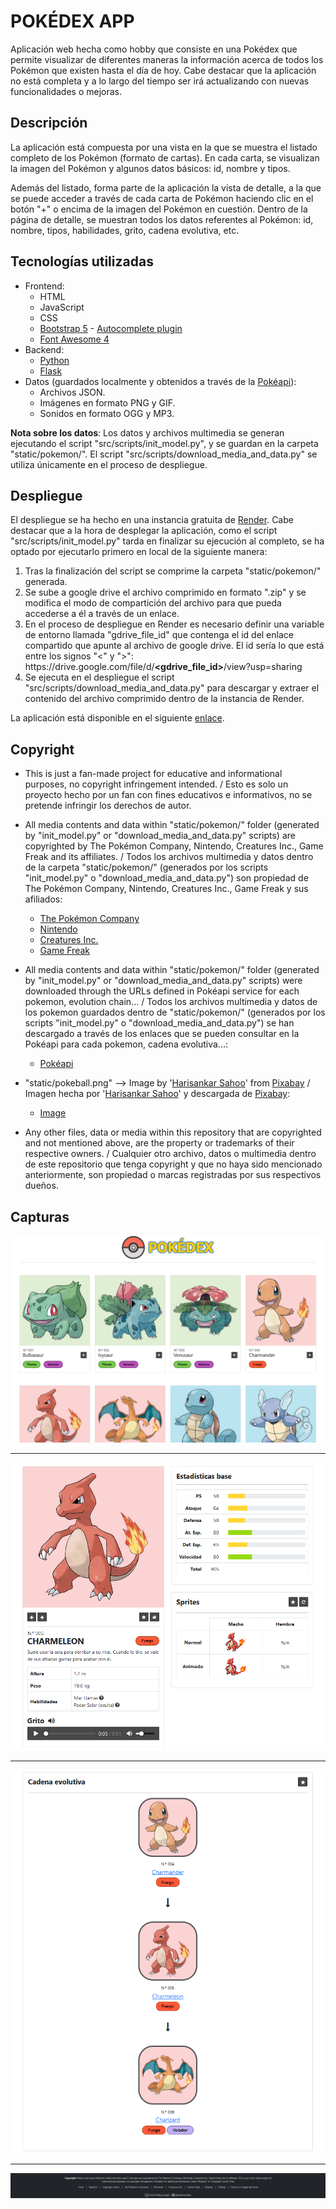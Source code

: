 # POKÉDEX APP
Aplicación web hecha como hobby que consiste en una Pokédex que permite visualizar de diferentes maneras la información acerca de todos los Pokémon que existen hasta el día de hoy. Cabe destacar que la aplicación no está completa y a lo largo del tiempo ser irá actualizando con nuevas funcionalidades o mejoras.

## Descripción 
La aplicación está compuesta por una vista en la que se muestra el listado completo de los Pokémon (formato de cartas). En cada carta, se visualizan la imagen del Pokémon y algunos datos básicos: id, nombre y tipos. 

Además del listado, forma parte de la aplicación la vista de detalle, a la que se puede acceder a través de cada carta de Pokémon haciendo clic en el botón "+" o encima de la imagen del Pokémon en cuestión. Dentro de la página de detalle, se muestran todos los datos referentes al Pokémon: id, nombre, tipos, habilidades, grito, cadena evolutiva, etc.

## Tecnologías utilizadas
- Frontend:
    - HTML
    - JavaScript
    - CSS
    - [Bootstrap 5](https://getbootstrap.com/) - [Autocomplete plugin](https://github.com/Honatas/bootstrap-4-autocomplete)
    - [Font Awesome 4](https://fontawesome.com/v4/)
- Backend:
    - [Python](https://www.python.org/)
    - [Flask](https://flask.palletsprojects.com/en/3.0.x/)
- Datos (guardados localmente y obtenidos a través de la [Pokéapi](https://pokeapi.co/)):
    - Archivos JSON.
    - Imágenes en formato PNG y GIF.
    - Sonidos en formato OGG y MP3.

**Nota sobre los datos**: Los datos y archivos multimedia se generan ejecutando el script "src/scripts/init_model.py", y se guardan en la carpeta "static/pokemon/". El script "src/scripts/download_media_and_data.py" se utiliza únicamente en el proceso de despliegue.

## Despliegue
El despliegue se ha hecho en una instancia gratuita de [Render](https://render.com/). Cabe destacar que a la hora de desplegar la aplicación, como el script "src/scripts/init_model.py" tarda en finalizar su ejecución al completo, se ha optado por ejecutarlo primero en local de la siguiente manera:
1. Tras la finalización del script se comprime la carpeta "static/pokemon/" generada.
2. Se sube a google drive el archivo comprimido en formato ".zip" y se modifica el modo de compartición del archivo para que pueda accederse a él a través de un enlace.
3. En el proceso de despliegue en Render es necesario definir una variable de entorno llamada "gdrive_file_id" que contenga el id del enlace compartido que apunte al archivo de google drive. El id sería lo que está entre los signos "<" y ">":
https[]()://drive.google.com/file/d/**<gdrive_file_id>**/view?usp=sharing
4. Se ejecuta en el despliegue el script "src/scripts/download_media_and_data.py" para descargar y extraer el contenido del archivo comprimido dentro de la instancia de Render. 

La aplicación está disponible en el siguiente [enlace](https://alxpokedexapp.onrender.com/).

## Copyright
- This is just a fan-made project for educative and informational purposes, no copyright infringement intended. / Esto es solo un proyecto hecho por un fan con fines educativos e informativos, no se pretende infringir los derechos de autor.

- All media contents and data within "static/pokemon/" folder (generated by "init_model.py" or "download_media_and_data.py" scripts) are copyrighted by The Pokémon Company, Nintendo, Creatures Inc., Game Freak and its affiliates. / Todos los archivos multimedia y datos dentro de la carpeta "static/pokemon/" (generados por los scripts "init_model.py" o "download_media_and_data.py") son propiedad de The Pokémon Company, Nintendo, Creatures Inc., Game Freak y sus afiliados: 
    - [The Pokémon Company](https://www.pokemon.com/)
    - [Nintendo](https://www.nintendo.com/)
    - [Creatures Inc.](https://www.creatures.co.jp/)
    - [Game Freak](https://www.gamefreak.co.jp/)

- All media contents and data within "static/pokemon/" folder (generated by "init_model.py" or "download_media_and_data.py" scripts) were downloaded through the URLs defined in Pokéapi service for each pokemon, evolution chain... / Todos los archivos multimedia y datos de los pokemon guardados dentro de "static/pokemon/" (generados por los scripts "init_model.py" o "download_media_and_data.py") se han descargado a través de los enlaces que se pueden consultar en la Pokéapi para cada pokemon, cadena evolutiva...:
    - [Pokéapi](https://pokeapi.co/)

- "static/pokeball.png" --> Image by '[Harisankar Sahoo](https://pixabay.com/users/hsaart-8633812/?utm_source=link-attribution&utm_medium=referral&utm_campaign=image&utm_content=4657023)' from [Pixabay](https://pixabay.com//?utm_source=link-attribution&utm_medium=referral&utm_campaign=image&utm_content=4657023) / Imagen hecha por '[Harisankar Sahoo](https://pixabay.com/users/hsaart-8633812/?utm_source=link-attribution&utm_medium=referral&utm_campaign=image&utm_content=4657023)' y descargada de [Pixabay](https://pixabay.com//?utm_source=link-attribution&utm_medium=referral&utm_campaign=image&utm_content=4657023): 
    - [Image](https://pixabay.com/vectors/pokemon-icon-design-symbol-sign-4657023/)

- Any other files, data or media within this repository that are copyrighted and not mentioned above, are the property or trademarks of their respective owners. / Cualquier otro archivo, datos o multimedia dentro de este repositorio que tenga copyright y que no haya sido mencionado anteriormente, son propiedad o marcas registradas por sus respectivos dueños.

## Capturas

![(Imagen no encontrada - Página listado)](repo_images/listado_pokemon.png)

---

![(Imagen no encontrada - Página detalle 1)](repo_images/detalle_pokemon_1.png)

---

![(Imagen no encontrada - Página detalle 2)](repo_images/detalle_pokemon_2.png)

---

![(Imagen no encontrada - Footer)](repo_images/footer.png)
